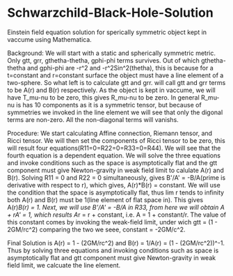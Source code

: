 # Schwarzchild-Black-Hole-Solution
Einstein field equation solution for sperically symmetric object kept in vaccume using Mathematica.

Background: We will start with a static and spherically symmetric metric. Only gtt, grr, gthetha-thetha, gphi-phi terms survives. Out of which gthetha-thetha and gphi-phi are -r^2 and -r^2Sin^2(thetha), this is because for a t=constant and r=constant surface the object must have a line element of a two-sphere. So what left is to calculate gtt and grr. will call gtt and grr terms to be A(r) and B(r) respectively. As the object is kept in vaccume, we will have T_mu-nu to be zero, this gives R_mu-nu to be zero. In general R_mu-nu is has 10 components as it is a symmetric tensor, but because of symmetries we invoked in the line element we will see that only the digonal terms are non-zero. All the non-diagonal terms will vanishs.

Procedure: We start calculating Affine connection, Riemann tensor, and Ricci tensor. We will then set the components of Ricci tensor to be zero, this will result four equations(R11=0=R22=0=R33=0=R44). We will see that the fourth equation is a dependent equation. We will solve the three equations and invoke conditions such as the space is asymptotically flat and the gtt component must give Newton-gravity in weak field limit to calulate A(r) and B(r). Solving R11 = 0 and R22 = 0 simultaneously, gives B'/A' = -B/A(prime is derivative with respect to r), which gives, A(r)*B(r) = constant. We will use the condition that the space is asymptotically flat, thus lim r tends to infinity both A(r) and B(r) must be 1(line element of flat space in). This gives A(r)*B(r) = 1. Next, we will use B'/A' = -B/A in R33, from here we will obtain A + rA' = 1, which results A*r = r + constant, i.e. A = 1 + constant/r. The value of this constant comes by invoking the weak-field limit, under wich gtt = (1 - 2GM/rc^2) comparing the two we seee, constant  = -2GM/c^2.

Final Solution is A(r) = 1 - (2GM/rc^2) and B(r) = 1/A(r) = (1 - (2GM/rc^2))^-1. Thus by solving three equations and invoking conditions such as space is asymptotically flat and gtt component must give Newton-gravity in weak field limit, we calcuate the line element.
